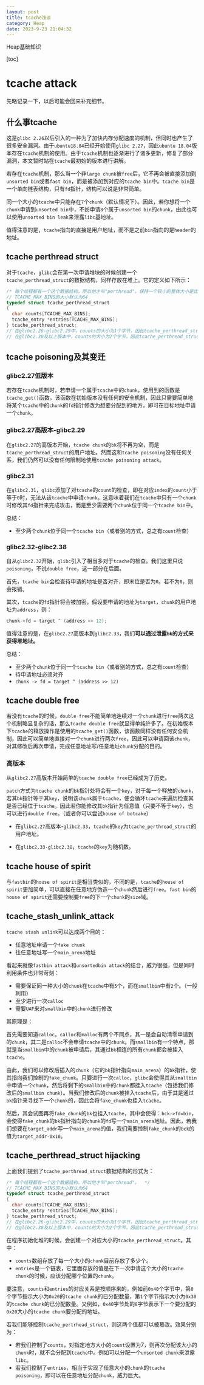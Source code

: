 ```yaml
---
layout: post
title: tcache浅谈
category: Heap
date: 2023-9-23 21:04:32
---
```

Heap基础知识
<!-- more -->
[toc]
# tcache attack

先略记录一下，以后可能会回来补充细节。

## 什么事tcache

这是`glibc 2.26`以后引入的一种为了加快内存分配速度的机制，但同时也产生了很多安全漏洞。由于`ubuntu18.04`已经开始使用`glibc 2.27`，因此`ubuntu 18.04`版本存在`tcache`机制的使用。由于`tcache`机制也逐渐进行了诸多更新，修复了部分漏洞，本文暂时站在`tcache`最初始的版本进行讲解。

若存在`tcache`机制，那么当一个非`large chunk`被`free`后，它不再会被直接添加到`unsorted bin`或者`fast bin`，而是被添加到对应的`tcache bin`中。`tcache bin`是一个单向链表结构，只有`fd`指针，结构可以说是非常简单。

同一个大小的`tcache`中只能存在`7`个`chunk`（默认情况下）。因此，若你想将一个`chunk`申请到`unsorted bin`中，不妨申请`8`个属于`unsorted bin`的`chunk`，由此也可以使用`unsorted bin leak`来泄露`libc`基地址。

值得注意的是，`tcache`指向的直接是用户地址，而不是之前`bin`指向的是`header`的地址。

## tcache perthread struct

对于`tcache`，`glibc`会在第一次申请堆块的时候创建一个`tcache_perthread_struct`的数据结构，同样存放在堆上。它的定义如下所示：

```C
/* 每个线程都有一个这个数据结构，所以他才叫"perthread"。保持一个较小的整体大小是比较重要的。  */
// TCACHE_MAX_BINS的大小默认为64
typedef struct tcache_perthread_struct
{
  char counts[TCACHE_MAX_BINS];
  tcache_entry *entries[TCACHE_MAX_BINS];
} tcache_perthread_struct;
// 在glibc2.26-glibc2.29中，counts的大小为1个字节，因此tcache_perthread_struct的大小为1*64 + 8*64 = 0x250(with header)
// 在glibc2.30及以上版本中，counts的大小为2个字节，因此tcache_perthread_struct的大小为2*64 + 8*64 = 0x290(with header)
```

## tcache poisoning及其变迁

### glibc2.27低版本

若存在`tcache`机制时，若申请一个属于`tcache`中的`chunk`，使用到的函数是`tcache_get()`函数，该函数在初始版本没有任何的安全机制，因此只需要简单地将某个`tcache`中的`chunk`的`fd`指针修改为想要分配到的地方，即可在目标地址申请一个`chunk`。

### glibc2.27高版本-glibc2.29

在`glibc2.27`的高版本开始，`tcache chunk`的`bk`将不再为空，而是`tcache_perthread_struct`的用户地址。然而这和`tcache poisoning`没有任何关系，我们仍然可以没有任何限制地使用`tcache poisoning attack`。

### glibc2.31

在`glibc2.31`，`glibc`添加了对`tcache`的`count`的检查，即在对应`index`的`count`小于等于`0`时，无法从该`tcache`中申请`chunk`。这意味着我们在`tcache`中只有一个`chunk`时修改其`fd`指针来完成攻击，而是至少需要两个`chunk`位于同一个`tcache bin`中。

总结：

- 至少两个`chunk`位于同一个`tcache bin`（或者别的方式，总之有`count`检查）

### glibc2.32-glibc2.38

自从`glibc2.32`开始，`glibc`引入了相当多对于`tcache`的检查。我们这里只说`poisoning`，不说`double free`，这一部分在后面。

首先，`tcache bin`会检查待申请的地址是否对齐，即末位是否为`0`。若不为`0`，则会报错。

其次，`tcache`的`fd`指针将会被加密。假设要申请的地址为`target`，`chunk`的用户地址为`address`，则：

```c
chunk->fd = target ^ (address >> 12);
```

值得注意的是，在`glibc2.27`高版本到`glibc2.33`，我们**可以通过泄露`bk`的方式来获得堆地址。**

总结：

- 至少两个`chunk`位于同一个`tcache bin`（或者别的方式，总之有`count`检查）
- 待申请地址必须对齐
- `chunk -> fd = target ^ (address >> 12)`

## tcache double free

若没有`tcache`的时候，`double free`不能简单地连续对一个`chunk`进行`free`两次这个机制略显复杂的话，那么`tcache double free`就显得单纯许多了。在初始版本下`tcache`的释放操作是使用的`tcache_get()`函数，该函数同样没有任何安全机制，因此可以简单地直接对一个`chunk`进行两次`free`，因此可以申请回该`chunk`，对其修改后再次申请，完成任意地址写/任意地址`chunk`分配的目的。

### 高版本

从`glibc2.27`高版本开始简单的`tcache double free`已经成为了历史。

`patch`方式为`tcache chunk`的`bk`指针处将会有一个`key`，对于每一个释放的`chunk`，若其`bk`指针等于其`key`，说明该`chunk`属于`tcache`，便会循环`tcache`来遍历检查其是否已经位于`tcache`。因此若你能修改其`bk`指针为任意值（只要不等于`key`），也可以进行`double free`。（或者你可以尝试`house of botcake`）

- 在`glibc2.27`高版本-`glibc2.33`，`tcache`的`key`为`tcache_perthread_struct`的用户地址。

- 在`glibc2.33-glibc2.38`，`tcache`的`key`为随机数。

## tcache house of spirit

与`fastbin`的`house of spirit`是相当类似的，不同的是，`tcache`的`house of spirit`更加简单，可以直接在任意地方伪造一个`chunk`然后进行`free`。`fast bin`的`house of spirit`还需要控制要`free`的下一个`chunk`的`size`域。

## tcache_stash_unlink_attack

`tcache stash unlink`可以达成两个目的：

- 任意地址申请一个`fake chunk`
- 往任意地址写一个`main_arena`地址

看起来就像`fastbin attack`和`unsortedbin attack`的结合，威力很强，但是同时利用条件也非常苛刻：

- 需要保证同一种大小的`chunk`在`tcache`中有`5`个，而在`smallbin`中有`2`个。（一般利用）
- 至少进行一次`calloc`
- 需要`UAF`来对`smallbin`中的`chunk`进行修改

其原理是：

首先需要知道`calloc`。`calloc`和`malloc`有两个不同点，其一是会自动清零申请到的`chunk`，其二是`calloc`不会申请`tcache`中的`chunk`。而`smallbin`有一个特点，那就是当`smallbin`中的`chunk`被申请后，其通过`bk`相连的所有`chunk`都会被挂入`tcache`。

由此，我们可以修改后插入的`chunk`（它的`bk`指针指向`main_arena`）的`bk`指针，使其指向我们控制的`fake_chunk`。只要进行一次`calloc`，`glibc`会使得其从`smallbin`中申请一个`chunk`，然后将剩下的`smallbin`中的`chunk`都挂入`tcache`（包括我们修改后的`smallbin chunk`）。当我们修改后的`chunk`被挂入`tcache`后，由于其是通过`bk`指针来寻找下一个`chunk`的，因此会将`fake_chunk`也挂入`tcache`。

然后，其会试图再将`fake_chunk`的`bk`也挂入`tcache`，其中会使得：`bck->fd=bin`，会使得`fake_chunk`的`bk`指针指向的`chunk`的`fd`写一个`main_arena`地址。因此，若我们想要在`target_addr`写一个`main_arena`的值，我们需要控制`fake_chunk`的`bck`的值为`target_addr-0x10`。

## tcache_perthread_struct hijacking

上面我们提到了`tcache_perthread_struct`数据结构的形式为：

```c
/* 每个线程都有一个这个数据结构，所以他才叫"perthread"。  */
// TCACHE_MAX_BINS的大小默认为64
typedef struct tcache_perthread_struct
{
  char counts[TCACHE_MAX_BINS];
  tcache_entry *entries[TCACHE_MAX_BINS];
} tcache_perthread_struct;
// 在glibc2.26-glibc2.29中，counts的大小为1个字节，因此tcache_perthread_struct的大小为1*64 + 8*64 = 0x250(with header)
// 在glibc2.30及以上版本中，counts的大小为2个字节，因此tcache_perthread_struct的大小为2*64 + 8*64 = 0x290(with header)
```

在程序初始化堆的时候，会创建一个对应大小的`tcache_perthread_struct`。其中：

- `counts`数组存放了每一个大小的`chunk`目前存放了多少个。
- `entries`是一个链表，它里面存放的值是在下一次申请这个大小的`tcache chunk`的时候，应该分配哪个位置的`chunk`。

要注意，`counts`和`entries`的对应关系是按顺序来的，例如前`0x40`个字节中，第`0`个字节指示大小为`0x20`的`tcache chunk`的已分配数量，第`1`个字节指示大小为`0x30`的`tcache chunk`的已分配数量。又例如，`0x40`字节处的`8`字节表示下一个要分配的`0x20`大小的`tcache chunk`要分配的地址。

若我们能够控制`tcache_pertrhead_struct`，则这两个值都可以被篡改。效果分别为：

- 若我们控制了`counts`，对指定地方大小的`count`设置为7，则再次分配该大小的`chunk`时，就不会分配到`tcache`中。例如可以分配一个`unsorted chunk`来泄露`libc`。
- 若我们控制了`entries`，相当于实现了任意大小的`chunk`的`tcache poisoning`，即可以在任意地址分配`chunk`，威力巨大。
